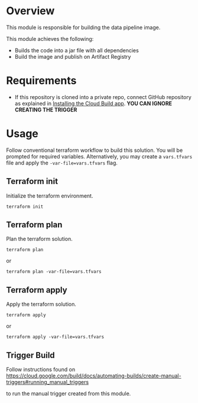 <!--
Copyright 2022 Google LLC

Licensed under the Apache License, Version 2.0 (the "License");
you may not use this file except in compliance with the License.
You may obtain a copy of the License at

    https://www.apache.org/licenses/LICENSE-2.0

Unless required by applicable law or agreed to in writing, software
distributed under the License is distributed on an "AS IS" BASIS,
WITHOUT WARRANTIES OR CONDITIONS OF ANY KIND, either express or implied.
See the License for the specific language governing permissions and
limitations under the License.
-->

# Overview

This module is responsible for building the data pipeline image.

This module achieves the following:

- Builds the code into a jar file with all dependencies
- Build the image and publish on Artifact Registry

# Requirements

- If this repository is cloned into a private repo, 
connect GitHub repository as explained in
[Installing the Cloud Build app](https://cloud.google.com/build/docs/automating-builds/build-repos-from-github#installing_gcb_app).
**YOU CAN IGNORE CREATING THE TRIGGER**

# Usage

Follow conventional terraform workflow to build this solution. You will be
prompted for required variables. Alternatively, you may create a `vars.tfvars`
file and apply the `-var-file=vars.tfvars` flag.

## Terraform init

Initialize the terraform environment.

```
terraform init
```

## Terraform plan

Plan the terraform solution.

```
terraform plan
```

or

```
terraform plan -var-file=vars.tfvars
```

## Terraform apply

Apply the terraform solution.

```
terraform apply
```

or

```
terraform apply -var-file=vars.tfvars
```

## Trigger Build

Follow instructions found on
https://cloud.google.com/build/docs/automating-builds/create-manual-triggers#running_manual_triggers

to run the manual trigger created from this module.